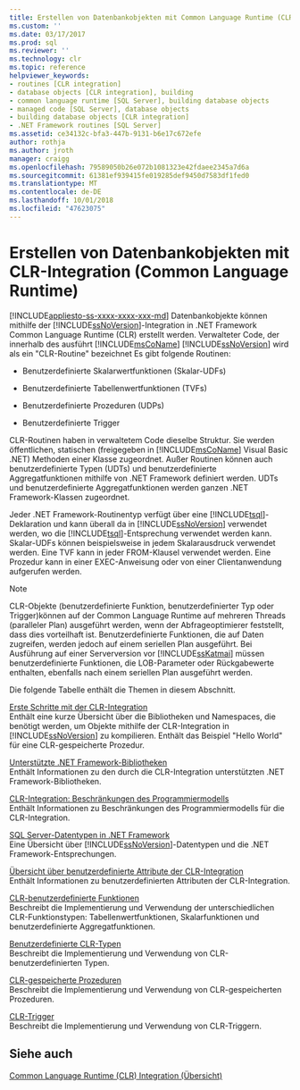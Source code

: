 ```yaml
---
title: Erstellen von Datenbankobjekten mit Common Language Runtime (CLR)-Integration | Microsoft-Dokumentation
ms.custom: ''
ms.date: 03/17/2017
ms.prod: sql
ms.reviewer: ''
ms.technology: clr
ms.topic: reference
helpviewer_keywords:
- routines [CLR integration]
- database objects [CLR integration], building
- common language runtime [SQL Server], building database objects
- managed code [SQL Server], database objects
- building database objects [CLR integration]
- .NET Framework routines [SQL Server]
ms.assetid: ce34132c-bfa3-447b-9131-b6e17c672efe
author: rothja
ms.author: jroth
manager: craigg
ms.openlocfilehash: 79589050b26e072b1081323e42fdaee2345a7d6a
ms.sourcegitcommit: 61381ef939415fe019285def9450d7583df1fed0
ms.translationtype: MT
ms.contentlocale: de-DE
ms.lasthandoff: 10/01/2018
ms.locfileid: "47623075"
---
```

# <a name="building-database-objects-with-common-language-runtime-clr-integration"></a>Erstellen von Datenbankobjekten mit CLR-Integration (Common Language Runtime)
[!INCLUDE[appliesto-ss-xxxx-xxxx-xxx-md](../../../includes/appliesto-ss-xxxx-xxxx-xxx-md.md)]
  Datenbankobjekte können mithilfe der [!INCLUDE[ssNoVersion](../../../includes/ssnoversion-md.md)]-Integration in .NET Framework Common Language Runtime (CLR) erstellt werden. Verwalteter Code, der innerhalb des ausführt [!INCLUDE[msCoName](../../../includes/msconame-md.md)] [!INCLUDE[ssNoVersion](../../../includes/ssnoversion-md.md)] wird als ein "CLR-Routine" bezeichnet Es gibt folgende Routinen:  
  
-   Benutzerdefinierte Skalarwertfunktionen (Skalar-UDFs)  
  
-   Benutzerdefinierte Tabellenwertfunktionen (TVFs)  
  
-   Benutzerdefinierte Prozeduren (UDPs)  
  
-   Benutzerdefinierte Trigger  
  
 CLR-Routinen haben in verwaltetem Code dieselbe Struktur. Sie werden öffentlichen, statischen (freigegeben in [!INCLUDE[msCoName](../../../includes/msconame-md.md)] Visual Basic .NET) Methoden einer Klasse zugeordnet. Außer Routinen können auch benutzerdefinierte Typen (UDTs) und benutzerdefinierte Aggregatfunktionen mithilfe von .NET Framework definiert werden. UDTs und benutzerdefinierte Aggregatfunktionen werden ganzen .NET Framework-Klassen zugeordnet.  
  
 Jeder .NET Framework-Routinentyp verfügt über eine [!INCLUDE[tsql](../../../includes/tsql-md.md)]-Deklaration und kann überall da in [!INCLUDE[ssNoVersion](../../../includes/ssnoversion-md.md)] verwendet werden, wo die [!INCLUDE[tsql](../../../includes/tsql-md.md)]-Entsprechung verwendet werden kann. Skalar-UDFs können beispielsweise in jedem Skalarausdruck verwendet werden. Eine TVF kann in jeder FROM-Klausel verwendet werden. Eine Prozedur kann in einer EXEC-Anweisung oder von einer Clientanwendung aufgerufen werden.  
  
> [!NOTE]  
>  CLR-Objekte (benutzerdefinierte Funktion, benutzerdefinierter Typ oder Trigger)können auf der Common Language Runtime auf mehreren Threads (paralleler Plan) ausgeführt werden, wenn der Abfrageoptimierer feststellt, dass dies vorteilhaft ist. Benutzerdefinierte Funktionen, die auf Daten zugreifen, werden jedoch auf einem seriellen Plan ausgeführt. Bei Ausführung auf einer Serverversion vor [!INCLUDE[ssKatmai](../../../includes/sskatmai-md.md)] müssen benutzerdefinierte Funktionen, die LOB-Parameter oder Rückgabewerte enthalten, ebenfalls nach einem seriellen Plan ausgeführt werden.  
  
 Die folgende Tabelle enthält die Themen in diesem Abschnitt.  
  
 [Erste Schritte mit der CLR-Integration](../../../relational-databases/clr-integration/database-objects/getting-started-with-clr-integration.md)  
 Enthält eine kurze Übersicht über die Bibliotheken und Namespaces, die benötigt werden, um Objekte mithilfe der CLR-Integration in [!INCLUDE[ssNoVersion](../../../includes/ssnoversion-md.md)] zu kompilieren. Enthält das Beispiel "Hello World" für eine CLR-gespeicherte Prozedur.  
  
 [Unterstützte .NET Framework-Bibliotheken](../../../relational-databases/clr-integration/database-objects/supported-net-framework-libraries.md)  
 Enthält Informationen zu den durch die CLR-Integration unterstützten .NET Framework-Bibliotheken.  
  
 [CLR-Integration: Beschränkungen des Programmiermodells](../../../relational-databases/clr-integration/database-objects/clr-integration-programming-model-restrictions.md)  
 Enthält Informationen zu Beschränkungen des Programmiermodells für die CLR-Integration.  
  
 [SQL Server-Datentypen in .NET Framework](../../../relational-databases/clr-integration-database-objects-types-net-framework/sql-server-data-types-in-the-net-framework.md)  
 Eine Übersicht über [!INCLUDE[ssNoVersion](../../../includes/ssnoversion-md.md)]-Datentypen und die .NET Framework-Entsprechungen.  
  
 [Übersicht über benutzerdefinierte Attribute der CLR-Integration](http://msdn.microsoft.com/library/ecf5c097-0972-48e2-a9c0-b695b7dd2820)  
 Enthält Informationen zu benutzerdefinierten Attributen der CLR-Integration.  
  
 [CLR-benutzerdefinierte Funktionen](../../../relational-databases/clr-integration-database-objects-user-defined-functions/clr-user-defined-functions.md)  
 Beschreibt die Implementierung und Verwendung der unterschiedlichen CLR-Funktionstypen: Tabellenwertfunktionen, Skalarfunktionen und benutzerdefinierte Aggregatfunktionen.  
  
 [Benutzerdefinierte CLR-Typen](../../../relational-databases/clr-integration-database-objects-user-defined-types/clr-user-defined-types.md)  
 Beschreibt die Implementierung und Verwendung von CLR-benutzerdefinierten Typen.  
  
 [CLR-gespeicherte Prozeduren](http://msdn.microsoft.com/library/bbdd51b2-a9b4-4916-ba6f-7957ac6c3f33)  
 Beschreibt die Implementierung und Verwendung von CLR-gespeicherten Prozeduren.  
  
 [CLR-Trigger](http://msdn.microsoft.com/library/302a4e4a-3172-42b6-9cc0-4a971ab49c1c)  
 Beschreibt die Implementierung und Verwendung von CLR-Triggern.  
  
## <a name="see-also"></a>Siehe auch  
 [Common Language Runtime &#40;CLR&#41; Integration (Übersicht)](../../../relational-databases/clr-integration/common-language-runtime-integration-overview.md)  
  
  
